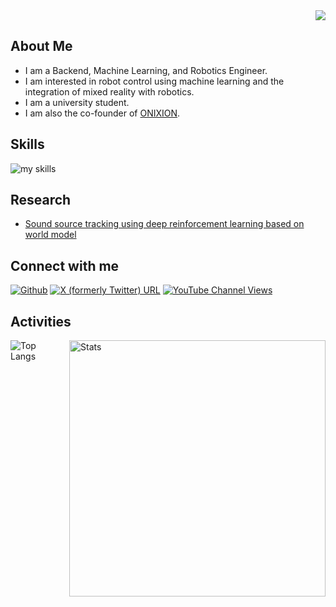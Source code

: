 <div align="right">
  <img src="https://komarev.com/ghpvc/?username=Azuma413" />
</div>

## About Me
- I am a Backend, Machine Learning, and Robotics Engineer.
- I am interested in robot control using machine learning and the integration of mixed reality with robotics.
- I am a university student.
- I am also the co-founder of [ONIXION](https://onixion.com/).

<!-- アイコンの選択肢一覧：https://arc.net/l/quote/zizyykfh -->
## Skills
<img alt="my skills" src="https://skillicons.dev/icons?theme=dark&perline=7&i=ae,blender,c,cs,cpp,docker,gcp,git,latex,linux,py,pytorch,raspberrypi,ros,ubuntu,unity,unreal" />
<br>

## Research
- [Sound source tracking using deep reinforcement learning based on world model](https://doi.org/10.11517/jsaisigtwo.2024.Challenge-066_07)

## Connect with me
<a href="https://github.com/Azuma413" target="_blank"><img alt="Github" src="https://img.shields.io/badge/GitHub-%2312100E.svg?&style=for-the-badge&logo=Github&logoColor=white" /></a>
<a href="https://x.com/BottomOfMankind" target="_blank"><img alt="X (formerly Twitter) URL" src="https://img.shields.io/twitter/url?url=https%3A%2F%2Fx.com%2FBottomOfMankind&label=twitter"></a>
<a href="https://www.youtube.com/@%E7%A4%BE%E4%BC%9A%E3%81%AE%E6%AD%AF%E8%BB%8A" target="_blank"><img alt="YouTube Channel Views" src="https://img.shields.io/youtube/channel/views/UCkBj8TydXeXd-OqLS-9QOsw?logo=youtube&label=YouTube"></a>

<!--https://shields.io/ で作成-->

## Activities
<div style="display: flex; gap: 10px;">
  <img src="https://github-readme-stats.vercel.app/api/top-langs?username=Azuma413&show_icons=true&locale=en&layout=compact&theme=chartreuse-dark" alt="Top Langs" />
  <img src="https://github-readme-stats.vercel.app/api?username=Azuma413&show_icons=true&locale=en&theme=chartreuse-dark" alt="Stats" width="410" />
</div>
